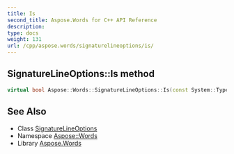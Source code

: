 ```yaml
---
title: Is
second_title: Aspose.Words for C++ API Reference
description: 
type: docs
weight: 131
url: /cpp/aspose.words/signaturelineoptions/is/
---
```

## SignatureLineOptions::Is method




```cpp
virtual bool Aspose::Words::SignatureLineOptions::Is(const System::TypeInfo &target) const override
```

## See Also

* Class [SignatureLineOptions](../)
* Namespace [Aspose::Words](../../)
* Library [Aspose.Words](../../../)
